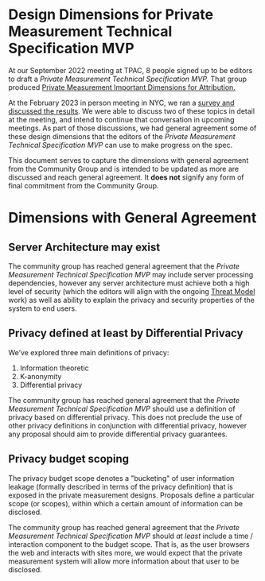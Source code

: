 # Design Dimensions for Private Measurement Technical Specification MVP

At our September 2022 meeting at TPAC, 8 people signed up to be editors to draft a _Private Measurement Technical Specification MVP._  That group produced [Private Measurement Important Dimensions for Attribution.](README.md)

At the February 2023 in person meeting in NYC, we ran a [survey and discussed the results](https://github.com/patcg/meetings/issues/91). We were able to discuss two of these topics in detail at the meeting, and intend to continue that conversation in upcoming meetings. As part of those discussions, we had general agreement some of these design dimensions that the editors of the _Private Measurement Technical Specification MVP_ can use to make progress on the spec.

This document serves to capture the dimensions with general agreement from the Community Group and is intended to be updated as more are discussed and reach general agreement. It **does not** signify any form of final commitment from the Community Group.


# Dimensions with General Agreement


## Server Architecture may exist

The community group has reached general agreement that the _Private Measurement Technical Specification MVP_ may include server processing dependencies, however any server architecture must achieve both a high level of security (which the editors will align with the ongoing [Threat Model](../threat-model) work) as well as ability to explain the privacy and security properties of the system to end users.


## Privacy defined at least by Differential Privacy

We’ve explored three main definitions of privacy:

1. Information theoretic
2. K-anonymity
3. Differential privacy

The community group has reached general agreement that the _Private Measurement Technical Specification MVP_ should use a definition of privacy based on differential privacy. This does not preclude the use of other privacy definitions in conjunction with differential privacy, however any proposal should aim to provide differential privacy guarantees.

## Privacy budget scoping

The privacy budget scope denotes a "bucketing" of user information leakage (formally described in terms of the privacy definition) that is exposed in the private measurement designs. Proposals define a particular scope (or scopes), within which a certain amount of information can be disclosed.

The community group has reached general agreement that the _Private Measurement Technical Specification MVP_ should _at least_ include a time / interaction component to the budget scope. That is, as the user browsers the web and interacts with sites more, we would expect that the private measurement system will allow more information about that user to be disclosed.
